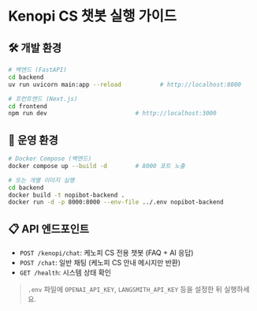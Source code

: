 # Kenopi CS 챗봇 실행 가이드

## 🛠️ 개발 환경

```bash
# 백엔드 (FastAPI)
cd backend
uv run uvicorn main:app --reload           # http://localhost:8000

# 프런트엔드 (Next.js)
cd frontend
npm run dev                         # http://localhost:3000
```

## 🚀 운영 환경

```bash
# Docker Compose (백엔드)
docker compose up --build -d        # 8000 포트 노출

# 또는 개별 이미지 실행
cd backend
docker build -t nopibot-backend .
docker run -d -p 8000:8000 --env-file ../.env nopibot-backend
```

## 📋 API 엔드포인트

- `POST /kenopi/chat`: 케노피 CS 전용 챗봇 (FAQ + AI 응답)
- `POST /chat`: 일반 채팅 (케노피 CS 안내 메시지만 반환)
- `GET /health`: 시스템 상태 확인

> `.env` 파일에 `OPENAI_API_KEY`, `LANGSMITH_API_KEY` 등을 설정한 뒤 실행하세요. 